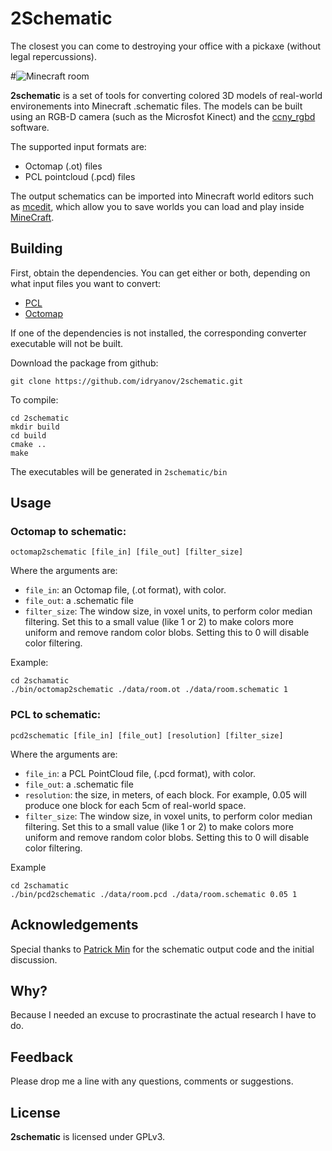 2Schematic
===================================
The closest you can come to destroying your office with a pickaxe (without legal repercussions).

#![Minecraft room](https://raw.github.com/idryanov/2schematic/master/data/images/mcedit.png "Minecraft room")

**2schematic** is a set of tools for converting colored 3D models of real-world environements 
into Minecraft .schematic files. The models can be built using an RGB-D camera (such as the Microsfot Kinect) 
and the [ccny_rgbd](github.com/ccny_rgbd/tools) software. 

The supported input formats are:
 * Octomap (.ot) files
 * PCL pointcloud (.pcd) files

The output schematics can be imported into Minecraft world editors such as [mcedit](http://www.mcedit.net/), 
which allow you to save worlds you can load and play inside [MineCraft](http://minecraft.net).

Building
-----------------------------------

First, obtain the dependencies. You can get either or both, depending on what input files you want to convert:

 * [PCL](http://pointclouds.org/downloads/linux.html)
 * [Octomap](https://github.com/OctoMap/octomap)

If one of the dependencies is not installed, the corresponding converter executable will not be built.

Download the package from github:

    git clone https://github.com/idryanov/2schematic.git

To compile:    
    
    cd 2schematic
    mkdir build
    cd build
    cmake ..
    make

The executables will be generated in `2schematic/bin`

Usage
-----------------------------------

### Octomap to schematic: ###

    octomap2schematic [file_in] [file_out] [filter_size]
    
Where the arguments are:

 * `file_in`: an Octomap file, (.ot format), with color.
 * `file_out`: a .schematic file
 * `filter_size`: The window size, in voxel units, to perform color median filtering. 
Set this to a small value (like 1 or 2) to make colors more uniform and remove random color blobs.
Setting this to 0 will disable color filtering.

Example:

    cd 2schamatic
    ./bin/octomap2schematic ./data/room.ot ./data/room.schematic 1
    
### PCL to schematic: ###
    
    pcd2schematic [file_in] [file_out] [resolution] [filter_size]
    
Where the arguments are:

 * `file_in`: a PCL PointCloud file, (.pcd format), with color.
 * `file_out`: a .schematic file
 * `resolution`: the size, in meters, of each block. For example, 0.05 will 
produce one block for each 5cm of real-world space.
 * `filter_size`: The window size, in voxel units, to perform color median filtering. 
Set this to a small value (like 1 or 2) to make colors more uniform and remove random color blobs.
Setting this to 0 will disable color filtering.

Example    

    cd 2schamatic
    ./bin/pcd2schematic ./data/room.pcd ./data/room.schematic 0.05 1

Acknowledgements
-----------------------------------

Special thanks to [Patrick Min](http://www.patrickmin.com/minecraft) for the schematic output code and the 
initial discussion.

Why?
-----------------------------------

Because I needed an excuse to procrastinate the actual research I have to do. 

Feedback
-----------------------------------

Please drop me a line with any questions, comments or suggestions.

License
-----------------------------------
**2schematic** is licensed under GPLv3.

